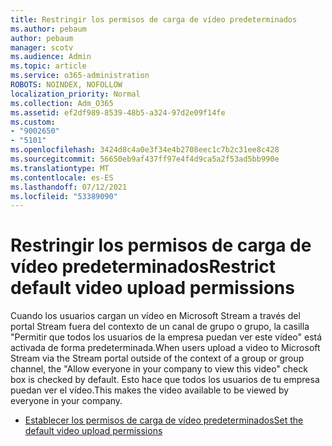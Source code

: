 ```yaml
---
title: Restringir los permisos de carga de vídeo predeterminados
ms.author: pebaum
author: pebaum
manager: scotv
ms.audience: Admin
ms.topic: article
ms.service: o365-administration
ROBOTS: NOINDEX, NOFOLLOW
localization_priority: Normal
ms.collection: Adm_O365
ms.assetid: ef2df989-8539-48b5-a324-97d2e09f14fe
ms.custom:
- "9002650"
- "5101"
ms.openlocfilehash: 3424d8c4a0e3f34e4b2708eec1c7b2c31ee8c428
ms.sourcegitcommit: 56650eb9af437ff97e4f4d9ca5a2f53ad5bb990e
ms.translationtype: MT
ms.contentlocale: es-ES
ms.lasthandoff: 07/12/2021
ms.locfileid: "53389090"
---
```

# <a name="restrict-default-video-upload-permissions"></a><span data-ttu-id="fea7b-102">Restringir los permisos de carga de vídeo predeterminados</span><span class="sxs-lookup"><span data-stu-id="fea7b-102">Restrict default video upload permissions</span></span>

<span data-ttu-id="fea7b-103">Cuando los usuarios cargan un vídeo en Microsoft Stream a través del portal Stream fuera del contexto de un canal de grupo o grupo, la casilla "Permitir que todos los usuarios de la empresa puedan ver este vídeo" está activada de forma predeterminada.</span><span class="sxs-lookup"><span data-stu-id="fea7b-103">When users upload a video to Microsoft Stream via the Stream portal outside of the context of a group or group channel, the "Allow everyone in your company to view this video" check box is checked by default.</span></span> <span data-ttu-id="fea7b-104">Esto hace que todos los usuarios de tu empresa puedan ver el vídeo.</span><span class="sxs-lookup"><span data-stu-id="fea7b-104">This makes the video available to be viewed by everyone in your company.</span></span>

- [<span data-ttu-id="fea7b-105">Establecer los permisos de carga de vídeo predeterminados</span><span class="sxs-lookup"><span data-stu-id="fea7b-105">Set the default video upload permissions</span></span>](/stream/default-video-permissions)
